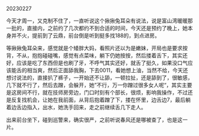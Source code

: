 20230227

今天才周一，又克制不住了，一直听说这个揪揪兔耳朵有说法，说是富山湾暖暖那一批的，直接内，之前约了几次都约不到合适的时间，今天还是预约了晚上，她本身并不火，提前到了云鼎，前台倒是听到挺多找188的，到点进房。

等揪揪兔耳朵来，感觉就是个矮胖大妈，看照片还以为是嫩妹，开局也是要求按背，不从，抱抱碰碰嘴，感觉有点菜味，躺下仍她按按，然后搂着舌下，其实还好，应该是吃了东西但是也刷了牙，不呼气其实还好，就舌了挺久，如果没口气应该能舌的相当爽，然后正面舔我胸，下去0011，看她想上油，当然不给，今天还想讨说法的，直接扒了裤子，一开始还不让舔，一顿拉扯，还是舔到了，很敏感，几下就不行了，然后去蹭，会躲开，她”不行，万一你蹭过很多女人呢“，其实主要是这房间不行，就在技师房旁边，门口时刻有个部长，很烦，影响我操作，不过还是反复找机会，让她在我前面，从背后抱着蹭了下，搂在怀里，边舌边7，最后躺着边舌边指入，出水，她洗手回来，走之前继续舌几下走人。

出来前台坐下，碰到巡警来，确实很严，之前听说春风还是哪被查了，也是这一片。